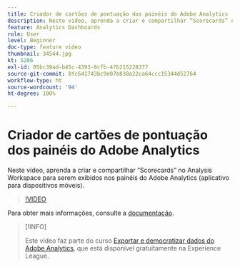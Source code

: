 ```yaml
---
title: Criador de cartões de pontuação dos painéis do Adobe Analytics
description: Neste vídeo, aprenda a criar e compartilhar “Scorecards” no Analysis Workspace para serem exibidos nos painéis do Adobe Analytics (aplicativo para dispositivos móveis).
feature: Analytics Dashboards
role: User
level: Beginner
doc-type: feature video
thumbnail: 34544.jpg
kt: 5286
exl-id: 05bc39ad-b45c-4393-8cfb-47b215228377
source-git-commit: 8fc641743bc9e07b838a22ca64ccc15344d52764
workflow-type: ht
source-wordcount: '94'
ht-degree: 100%

---
```


# Criador de cartões de pontuação dos painéis do Adobe Analytics

Neste vídeo, aprenda a criar e compartilhar “Scorecards” no Analysis Workspace para serem exibidos nos painéis do Adobe Analytics (aplicativo para dispositivos móveis).

>[!VIDEO](https://video.tv.adobe.com/v/34544/?quality=12&learn=on)

Para obter mais informações, consulte a [documentação](https://experienceleague.adobe.com/docs/analytics/analyze/mobapp/home.html?lang=pt-BR).

>[!INFO]
>
> Este vídeo faz parte do curso [Exportar e democratizar dados do Adobe Analytics](https://experienceleague.adobe.com/?recommended=Analytics-A-1-2022.1.democratizing&amp;lang=pt-BR), que está disponível gratuitamente na Experience League.